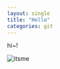 ```yaml
---
layout: single
title: "Hello"
categories: git
---
```


hi~!

![itsme](C:\jekyll\kkrree.github.io\assets\images\itsme.png)
